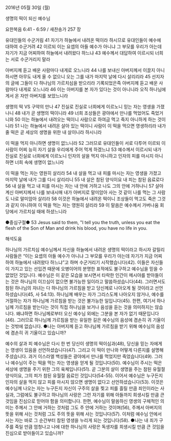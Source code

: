2016년 05월 30일 (월)

생명의 떡이 되신 예수님



요한복음 6:41 - 6:59 / 새찬송가 257 장


유대인들의 수군거림 
41 자기가 하늘에서 내려온 떡이라 하시므로 유대인들이 예수에 대하여 수군거려 42 이르되 이는 요셉의 아들 예수가 아니냐 그 부모를 우리가 아는데 자기가 지금 어찌하여 하늘에서 내려왔다 하느냐 43 예수께서 대답하여 이르시되 너희는 서로 수군거리지 말라 

아버지께 듣고 배운 사람마다 내게로 오느니라
44 나를 보내신 아버지께서 이끌지 아니하시면 아무도 내게 올 수 없으니 오는 그를 내가 마지막 날에 다시 살리리라 45 선지자의 글에 그들이 다 하나님의 가르치심을 받으리라 기록되었은즉 아버지께 듣고 배운 사람마다 내게로 오느니라 46 이는 아버지를 본 자가 있다는 것이 아니니라 오직 하나님에게서 온 자만 아버지를 보았느니라 

생명의 떡 VS 구약의 만나 
47 진실로 진실로 너희에게 이르노니 믿는 자는 영생을 가졌나니 48 내가 곧 생명의 떡이니라 49 너희 조상들은 광야에서 만나를 먹었어도 죽었거니와 50 이는 하늘에서 내려오는 떡이니 사람으로 하여금 먹고 죽지 아니하게 하는 것이니라 51 나는 하늘에서 내려온 살아 있는 떡이니 사람이 이 떡을 먹으면 영생하리라 내가 줄 떡은 곧 세상의 생명을 위한 내 살이니라 하시니라 

이 떡을 먹지 아니하면 생명이 없느니라 
52 그러므로 유대인들이 서로 다투어 이르되 이 사람이 어찌 능히 자기 살을 우리에게 주어 먹게 하겠느냐 53 예수께서 이르시되 내가 진실로 진실로 너희에게 이르노니 인자의 살을 먹지 아니하고 인자의 피를 마시지 아니 하면 너희 속에 생명이 없느니라 

이 떡을 먹는 자는 영원히 살리라
54 내 살을 먹고 내 피를 마시는 자는 영생을 가졌고 마지막 날에 내가 그를 다시 살리리니 55 내 살은 참된 양식이요 내 피는 참된 음료로다 56 내 살을 먹고 내 피를 마시는 자는 내 안에 거하고 나도 그의 안에 거하나니 57 살아 계신 아버지께서 나를 보내시매 내가 아버지로 말미암아 사는 것 같이 나를 먹는 그 사람도 나로 말미암아 살리라 58 이것은 하늘에서 내려온 떡이니 조상들이 먹고도 죽은 그것과 같지 아니하여 이 떡을 먹는 자는 영원히 살리라 59 이 말씀은 예수께서 가버나움 회당에서 가르치실 때에 하셨느니라 

●중심구절● 53 Jesus said to them, "I tell you the truth, unless you eat the flesh of the Son of Man and drink his blood, you have no life in you.

해석도움





하나님의 가르치심 
예수님께서 자신을 하늘에서 내려온 생명의 떡이라고 하시자 갈릴리 사람들은 “이는 요셉의 아들 예수가 아니냐 그 부모를 우리가 아는데 자기가 지금 어찌하여 하늘에서 내려왔다 하느냐”고 하며 수군거리기 시작했습니다(42). 이들은 자신들이 가지고 있는 선입견 때문에 오병이어의 분명한 표적에도 불구하고 예수님을 믿을 수 없었던 것입니다. 예수님은 이 같은 모습을 보시면서 타락한 인간이 메시야를 받아들이는 것은 하나님의 이끄심이 없으면 불가능한 일이라고 말씀하셨습니다(44). 그러면서도 참된 하나님의 자녀는 다 하나님의 가르침을 받고 당신께로 나아오게 될 것이라고 선언하셨습니다(45, 사 54:13). 하나님께 배우는 자가 그리스도께 나아오지 않거나, 예수를 거절하는 자가 하나님께 가르침을 받는 것은 불가능한 일입니다(45). 한편, 여기서 하나님께 가르침을 받는다는 것이 직접 하나님을 보거나  음성을 듣는 것을 의미하지는 않습니다. 왜냐하면 하나님께로부터 오신 예수님 외에는 그분을 본 자가 없기 때문입니다(46). 그러므로 하나님께 가르침을 받는 유일한 길은 예수님의 음성에 겸손히 귀 기울이는 것밖에 없습니다.
●나는 아버지께 듣고 하나님께 가르침을 받기 위해 예수님의 음성에 겸손히 귀 기울이고 있습니까?

예수의 살과 피 
예수님은 다시 한 번 당신이 생명의 떡이심과(48), 당신을 믿는 자에게는 영생이 있음을 선언하셨습니다(47). 그리고 이 떡이 만나와 어떻게 다른지를 설명해주셨습니다. 과거 이스라엘 백성들은 광야에서 만나를 먹었지만 죽었습니다(49). 그러나 예수님이 주는 떡을 먹는 자는 영생을 얻게 될 것입니다(50). 예수님이 주시는 떡은 세상에 생명을 주기 위한 그의 육체입니다(51). 곧 그분의 살이 생명을 주는 참된 유월절 양식이요, 그의 피가 참된 유월절 음료인 것입니다(54-55). 이어서 예수님은 누구든지 인자의 살을 먹지 않고 피를 마시지 않으면 생명이 없다고 선언하셨습니다(53). 이것은 예수님께 나오는 자는 누구든지 자신이 구주의 살을 찢고 피를 흘릴 만큼 죄인이라는 사실과, 그럼에도 불구하고 하나님의 사랑은 그런 자기를 위해 아들까지 희생시킬 만큼 큰 것임을 진심으로 믿어야 함을 의미합니다. 한편, 예수님이 말씀하신 영생의 구체적인 의미는 주께서 그 안에 거하는 것처럼 그도 주 안에 거하는 것이며(56), 주께서 아버지의 뜻을 위해 사는 것처럼 그도 주의 뜻을 위해 사는 것입니다(57). 이처럼 예수님 안에서 사는 자는 바로 그 순간부터 참된 영생을 누리게 되는 것입니다(58). 
●나는 내 죄가 구주를 죽일 만큼 엄청나고 나에 대한 하나님의 사랑은 독생자를 희생시킬 만큼 큰 것임을 진심으로 받아들이고 있습니까?